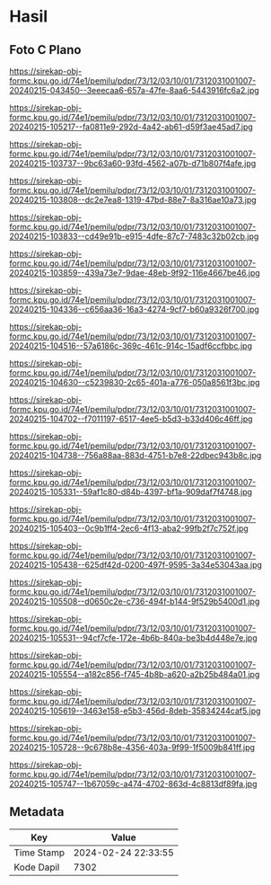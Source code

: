 # Hasil

## Foto C Plano

https://sirekap-obj-formc.kpu.go.id/74e1/pemilu/pdpr/73/12/03/10/01/7312031001007-20240215-043450--3eeecaa6-657a-47fe-8aa6-5443916fc6a2.jpg

https://sirekap-obj-formc.kpu.go.id/74e1/pemilu/pdpr/73/12/03/10/01/7312031001007-20240215-105217--fa0811e9-292d-4a42-ab61-d59f3ae45ad7.jpg

https://sirekap-obj-formc.kpu.go.id/74e1/pemilu/pdpr/73/12/03/10/01/7312031001007-20240215-103737--9bc63a60-93fd-4562-a07b-d71b807f4afe.jpg

https://sirekap-obj-formc.kpu.go.id/74e1/pemilu/pdpr/73/12/03/10/01/7312031001007-20240215-103808--dc2e7ea8-1319-47bd-88e7-8a316ae10a73.jpg

https://sirekap-obj-formc.kpu.go.id/74e1/pemilu/pdpr/73/12/03/10/01/7312031001007-20240215-103833--cd49e91b-e915-4dfe-87c7-7483c32b02cb.jpg

https://sirekap-obj-formc.kpu.go.id/74e1/pemilu/pdpr/73/12/03/10/01/7312031001007-20240215-103859--439a73e7-9dae-48eb-9f92-116e4667be46.jpg

https://sirekap-obj-formc.kpu.go.id/74e1/pemilu/pdpr/73/12/03/10/01/7312031001007-20240215-104336--c656aa36-16a3-4274-9cf7-b60a9326f700.jpg

https://sirekap-obj-formc.kpu.go.id/74e1/pemilu/pdpr/73/12/03/10/01/7312031001007-20240215-104516--57a6186c-369c-461c-914c-15adf6ccfbbc.jpg

https://sirekap-obj-formc.kpu.go.id/74e1/pemilu/pdpr/73/12/03/10/01/7312031001007-20240215-104630--c5239830-2c65-401a-a776-050a8561f3bc.jpg

https://sirekap-obj-formc.kpu.go.id/74e1/pemilu/pdpr/73/12/03/10/01/7312031001007-20240215-104702--f7011197-6517-4ee5-b5d3-b33d406c46ff.jpg

https://sirekap-obj-formc.kpu.go.id/74e1/pemilu/pdpr/73/12/03/10/01/7312031001007-20240215-104738--756a88aa-883d-4751-b7e8-22dbec943b8c.jpg

https://sirekap-obj-formc.kpu.go.id/74e1/pemilu/pdpr/73/12/03/10/01/7312031001007-20240215-105331--59af1c80-d84b-4397-bf1a-909daf7f4748.jpg

https://sirekap-obj-formc.kpu.go.id/74e1/pemilu/pdpr/73/12/03/10/01/7312031001007-20240215-105403--0c9b1ff4-2ec6-4f13-aba2-99fb2f7c752f.jpg

https://sirekap-obj-formc.kpu.go.id/74e1/pemilu/pdpr/73/12/03/10/01/7312031001007-20240215-105438--625df42d-0200-497f-9595-3a34e53043aa.jpg

https://sirekap-obj-formc.kpu.go.id/74e1/pemilu/pdpr/73/12/03/10/01/7312031001007-20240215-105508--d0650c2e-c736-494f-b144-9f529b5400d1.jpg

https://sirekap-obj-formc.kpu.go.id/74e1/pemilu/pdpr/73/12/03/10/01/7312031001007-20240215-105531--94cf7cfe-172e-4b6b-840a-be3b4d448e7e.jpg

https://sirekap-obj-formc.kpu.go.id/74e1/pemilu/pdpr/73/12/03/10/01/7312031001007-20240215-105554--a182c856-f745-4b8b-a620-a2b25b484a01.jpg

https://sirekap-obj-formc.kpu.go.id/74e1/pemilu/pdpr/73/12/03/10/01/7312031001007-20240215-105619--3463e158-e5b3-456d-8deb-35834244caf5.jpg

https://sirekap-obj-formc.kpu.go.id/74e1/pemilu/pdpr/73/12/03/10/01/7312031001007-20240215-105728--9c678b8e-4356-403a-9f99-1f5009b841ff.jpg

https://sirekap-obj-formc.kpu.go.id/74e1/pemilu/pdpr/73/12/03/10/01/7312031001007-20240215-105747--1b67059c-a474-4702-863d-4c8813df89fa.jpg


## Metadata

| Key        | Value               |
| ---------- | ------------------- |
| Time Stamp | 2024-02-24 22:33:55 |
| Kode Dapil | 7302                |



